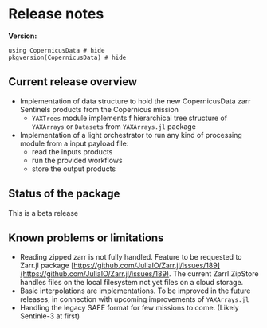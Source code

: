 # Release notes

**Version:**
```@example env
using CopernicusData # hide
pkgversion(CopernicusData) # hide
```
## Current release overview
* Implementation of data structure to hold the new CopernicusData zarr Sentinels products from the Copernicus mission
    * `YAXTrees` module implements f hierarchical tree structure of `YAXArrays` or `Datasets` from `YAXArrays.jl` package
* Implementation of a light orchestrator to run any kind of processing module from a input payload file: 
    * read the inputs products
    * run the provided workflows
    * store the output products

## Status of the package

This is a beta release

## Known problems or limitations
 * Reading zipped zarr is not fully handled. Feature to be requested to Zarr.jl package [https://github.com/JuliaIO/Zarr.jl/issues/189](https://github.com/JuliaIO/Zarr.jl/issues/189). The current Zarrl.ZipStore handles files on the local filesystem not yet files on a cloud storage.
 * Basic interpolations are implementations. To be improved in the future releases, in connection with upcoming improvements of `YAXArrays.jl`
 * Handling the legacy SAFE format for few missions to come. (Likely Sentinle-3 at first)


